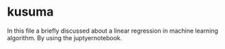 # kusuma
In this file a briefly discussed about a linear regression in machine learning algorithm. By using the juptyernotebook. 
